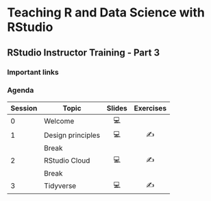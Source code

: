 
# Teaching R and Data Science with RStudio

## RStudio Instructor Training - Part 3

### Important links

### Agenda

| Session | Topic             | Slides | Exercises |
| ------- | ----------------- | :----: | :-------: |
| 0       | Welcome           |   💻    |           |
| 1       | Design principles |   💻    |    ✍️     |
|         | Break             |        |           |
| 2       | RStudio Cloud     |   💻    |    ✍️     |
|         | Break             |        |           |
| 3       | Tidyverse         |   💻    |    ✍️     |
